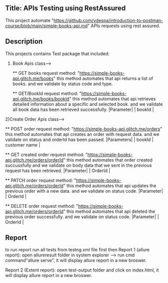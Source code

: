 ## Title: APIs Testing using RestAssured
This project automate "https://github.com/vdespa/introduction-to-postman-course/blob/main/simple-books-api.md" APIs requests using rest assured.

## Description
This projects contains Test package that included:
1) Book Apis class-->

   ** GET books request method: "https://simple-books-api.glitch.me/books"
   this method automates that api returns a list of books. and we validate by status code and type.

   ** GET/BookId request method: "https://simple-books-api.glitch.me/books/bookId"
   this method automates that api retrieves detailed information about a specific and selected book. and we validate all book data           has been retrieved successfully.
 |Parameter|
 | bookId |


2)Create Order Apis class-->

  ** POST order request method: "https://simple-books-api.glitch.me/orders"
  this method automates that api creates an order with request data. and we validate on status and orderId has been passed.
  |Parameters|
  | bookId | customer name |
 
  ** GET created order request method: "https://simple-books-api.glitch.me/orders/orderId"
  this method automates that order created succussfully and we validate on body data that we sent in the previous request has been          retrieved.
  |Parameter|
  | OrderId | 

  ** PATCH order request method: "https://simple-books-api.glitch.me/orders/orderId"
   this method automates that api updates the previous order with a new data. and we validate on status code.
  |Parameter|
  | OrderId | 
  
  ** DELETE order request method: "https://simple-books-api.glitch.me/orders/orderId"
   this method automates that api deleted the previous order successfully. and we validate on status code.
  |Parameter|
  | OrderId | 



## Report
to run report run all tests from testng.xml file first then 
Report 1 (allure report): open allureresult folder in system explorer --> run cmd command"allure serve", it will display allure report in a new broswer.

Report 2 (Extent report): open test-output folder and click on index.html, it will display allure report in a new broswer.
